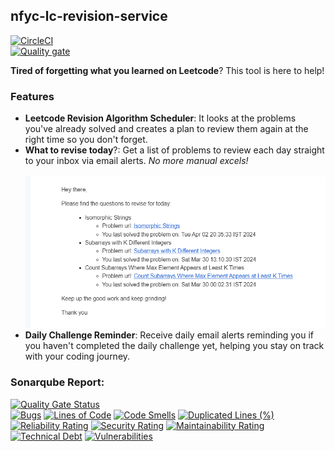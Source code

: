 ## nfyc-lc-revision-service
[![CircleCI](https://dl.circleci.com/status-badge/img/gh/adityashukla11/nfyc-lc-revison-service/tree/master.svg?style=svg)](https://dl.circleci.com/status-badge/redirect/gh/adityashukla11/nfyc-lc-revison-service/tree/master)
<br>
[![Quality gate](https://sonarcloud.io/api/project_badges/quality_gate?project=adityashukla11_nfyc-lc-revison-service)](https://sonarcloud.io/summary/new_code?id=adityashukla11_nfyc-lc-revison-service)
<br>

**Tired of forgetting what you learned on Leetcode**? This tool is here to help!

### Features
- **Leetcode Revision Algorithm Scheduler**: It looks at the problems you've already solved and creates a plan to review them again at the right time so you don't forget.
- **What to revise today**?: Get a list of problems to review each day straight to your inbox via email alerts. _No more manual excels!_<br><br>
  ![alt text](./readme-images/email-sample.png)
- **Daily Challenge Reminder**: Receive daily email alerts reminding you if you haven't completed the daily challenge yet, helping you stay on track with your coding journey.

### Sonarqube Report:
[![Quality Gate Status](https://sonarcloud.io/api/project_badges/measure?project=adityashukla11_nfyc-lc-revison-service&metric=alert_status)](https://sonarcloud.io/summary/new_code?id=adityashukla11_nfyc-lc-revison-service)
<br>
[![Bugs](https://sonarcloud.io/api/project_badges/measure?project=adityashukla11_nfyc-lc-revison-service&metric=bugs)](https://sonarcloud.io/summary/new_code?id=adityashukla11_nfyc-lc-revison-service)
[![Lines of Code](https://sonarcloud.io/api/project_badges/measure?project=adityashukla11_nfyc-lc-revison-service&metric=ncloc)](https://sonarcloud.io/summary/new_code?id=adityashukla11_nfyc-lc-revison-service)
[![Code Smells](https://sonarcloud.io/api/project_badges/measure?project=adityashukla11_nfyc-lc-revison-service&metric=code_smells)](https://sonarcloud.io/summary/new_code?id=adityashukla11_nfyc-lc-revison-service)
[![Duplicated Lines (%)](https://sonarcloud.io/api/project_badges/measure?project=adityashukla11_nfyc-lc-revison-service&metric=duplicated_lines_density)](https://sonarcloud.io/summary/new_code?id=adityashukla11_nfyc-lc-revison-service)
[![Reliability Rating](https://sonarcloud.io/api/project_badges/measure?project=adityashukla11_nfyc-lc-revison-service&metric=reliability_rating)](https://sonarcloud.io/summary/new_code?id=adityashukla11_nfyc-lc-revison-service)
[![Security Rating](https://sonarcloud.io/api/project_badges/measure?project=adityashukla11_nfyc-lc-revison-service&metric=security_rating)](https://sonarcloud.io/summary/new_code?id=adityashukla11_nfyc-lc-revison-service)
[![Maintainability Rating](https://sonarcloud.io/api/project_badges/measure?project=adityashukla11_nfyc-lc-revison-service&metric=sqale_rating)](https://sonarcloud.io/summary/new_code?id=adityashukla11_nfyc-lc-revison-service)
[![Technical Debt](https://sonarcloud.io/api/project_badges/measure?project=adityashukla11_nfyc-lc-revison-service&metric=sqale_index)](https://sonarcloud.io/summary/new_code?id=adityashukla11_nfyc-lc-revison-service)
[![Vulnerabilities](https://sonarcloud.io/api/project_badges/measure?project=adityashukla11_nfyc-lc-revison-service&metric=vulnerabilities)](https://sonarcloud.io/summary/new_code?id=adityashukla11_nfyc-lc-revison-service)